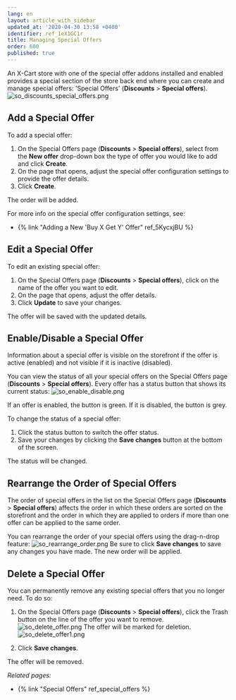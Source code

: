 ```yaml
---
lang: en
layout: article_with_sidebar
updated_at: '2020-04-30 13:58 +0400'
identifier: ref_1eX1GC1r
title: Managing Special Offers
order: 600
published: true
---
```

An X-Cart store with one of the special offer addons installed and enabled provides a special section of the store back end where you can create and manage special offers: 'Special Offers' (**Discounts** > **Special offers**).
  ![so_discounts_special_offers.png]({{site.baseurl}}/attachments/ref_buy_x_get_y/so_discounts_special_offers.png)

## Add a Special Offer

To add a special offer:

1. On the Special Offers page (**Discounts** > **Special offers**), select from the **New offer** drop-down box the type of offer you would like to add and click **Create**.
2. On the page that opens, adjust the special offer configuration settings to provide the offer details.
3. Click **Create**.

The order will be added.

For more info on the special offer configuration settings, see:
* {% link "Adding a New 'Buy X Get Y' Offer" ref_5KycxjBU %}

## Edit a Special Offer

To edit an existing special offer:
1. On the Special Offers page (**Discounts** > **Special offers**), click on the name of the offer you want to edit. 
2. On the page that opens, adjust the offer details.
3. Click **Update** to save your changes.

The offer will be saved with the updated details. 

## Enable/Disable a Special Offer
Information about a special offer is visible on the storefront if the offer is active (enabled) and not visible if it is inactive (disabled). 

You can view the status of all your special offers on the Special Offers page (**Discounts** > **Special offers**). Every offer has a status button that shows its current status:
  ![so_enable_disable.png]({{site.baseurl}}/attachments/ref_1eX1GC1r/so_enable_disable.png)

If an offer is enabled, the button is green. If it is disabled, the button is grey. 

To change the status of a special offer:

1. Click the status button to switch the offer status.
2. Save your changes by clicking the **Save changes** button at the bottom of the screen.

The status will be changed.

## Rearrange the Order of Special Offers
The order of special offers in the list on the Special Offers page (**Discounts** > **Special offers**) affects the order in which these orders are sorted on the storefront and the order in which they are applied to orders if more than one offer can be applied to the same order.

You can rearrange the order of your special offers using the drag-n-drop feature:
  ![so_rearrange_order.png]({{site.baseurl}}/attachments/ref_1eX1GC1r/so_rearrange_order.png)
Be sure to click **Save changes** to save any changes you have made. The new order will be applied.

## Delete a Special Offer
You can permanently remove any existing special offers that you no longer need. To do so:

1. On the Special Offers page (**Discounts** > **Special offers**), click the Trash button on the line of the offer you want to remove. 
  ![so_delete_offer.png]({{site.baseurl}}/attachments/ref_1eX1GC1r/so_delete_offer.png)
  The offer will be marked for deletion.
  ![so_delete_offer1.png]({{site.baseurl}}/attachments/ref_1eX1GC1r/so_delete_offer1.png)

2. Click **Save changes**.

The offer will be removed.


_Related pages:_
   
   * {% link "Special Offers" ref_special_offers %}
